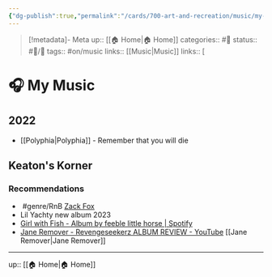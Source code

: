 ```yaml
---
{"dg-publish":true,"permalink":"/cards/700-art-and-recreation/music/my-music/"}
---
```


> [!metadata]- Meta
> up:: [[🏠 Home\|🏠 Home]]
> categories:: #📝 
> status:: #📝/🌱 
> tags::  #on/music
> links:: [[Music\|Music]]
> links:: [[](Music.md)

# 🎧 My Music

## 2022
- [[Polyphia\|Polyphia]] - Remember that you will die

## Keaton's Korner

### Recommendations
-  #genre/RnB [Zack Fox](https://www.youtube.com/watch?v=khIOh7EzIl4)
- Lil Yachty new album 2023
- [Girl with Fish - Album by feeble little horse | Spotify](https://open.spotify.com/album/4lVMhVIgEdxIoTu7gS7CoT?si=qZ1OULHWTnizhHXNYw1Mxw)
- [Jane Remover - Revengeseekerz ALBUM REVIEW - YouTube](https://www.youtube.com/watch?v=CVtU-1G1Z1s) [[Jane Remover\|Jane Remover]]

---

up:: [[🏠 Home\|🏠 Home]]
